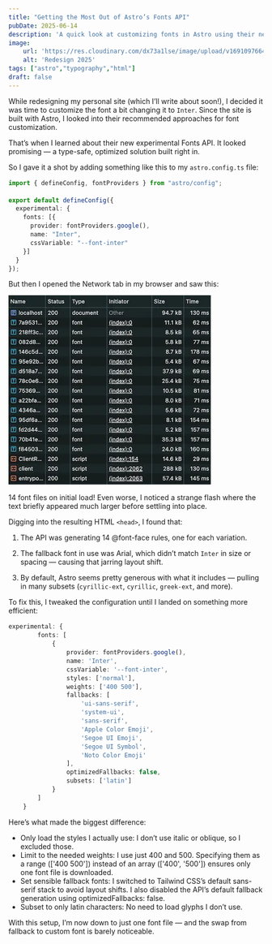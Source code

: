 ```yaml
---
title: "Getting the Most Out of Astro’s Fonts API"
pubDate: 2025-06-14
description: 'A quick look at customizing fonts in Astro using their new experimental Fonts API.'
image:
    url: 'https://res.cloudinary.com/dx73a1lse/image/upload/v1691097664/blog/build-your-own-react-routerwebp_wzdy1w.webp' 
    alt: 'Redesign 2025'
tags: ["astro","typography","html"]
draft: false
---
```


While redesigning my personal site (which I’ll write about soon!), I decided it was time to customize the font a bit changing it to `Inter`. Since the site is built with Astro, I looked into their recommended approaches for font customization.

That’s when I learned about their new experimental Fonts API. It looked promising — a type-safe, optimized solution built right in.

So I gave it a shot by adding something like this to my `astro.config.ts` file:

```ts
import { defineConfig, fontProviders } from "astro/config";

export default defineConfig({
  experimental: {
    fonts: [{
      provider: fontProviders.google(),
      name: "Inter",
      cssVariable: "--font-inter"
    }]
  }
});
```

But then I opened the Network tab in my browser and saw this:

![Network tab showing the downloaded font files](./images/astro-fonts-api-network.webp)

14 font files on initial load! Even worse, I noticed a strange flash where the text briefly appeared much larger before settling into place.

Digging into the resulting HTML `<head>`, I found that:

1. The API was generating 14 @font-face rules, one for each variation.

2. The fallback font in use was Arial, which didn’t match `Inter` in size or spacing — causing that jarring layout shift.

3. By default, Astro seems pretty generous with what it includes — pulling in many subsets (`cyrillic-ext`, `cyrillic`, `greek-ext`, and more).

To fix this, I tweaked the configuration until I landed on something more efficient:

```ts
experimental: {
		fonts: [
			{
				provider: fontProviders.google(),
				name: 'Inter',
				cssVariable: '--font-inter',
				styles: ['normal'],
				weights: ['400 500'],
				fallbacks: [
					'ui-sans-serif',
					'system-ui',
					'sans-serif',
					'Apple Color Emoji',
					'Segoe UI Emoji',
					'Segoe UI Symbol',
					'Noto Color Emoji'
				],
				optimizedFallbacks: false,
				subsets: ['latin']
			}
		]
	}
```

Here’s what made the biggest difference:

- Only load the styles I actually use: I don’t use italic or oblique, so I excluded those.
- Limit to the needed weights: I use just 400 and 500. Specifying them as a range (['400 500']) instead of an array (['400', '500']) ensures only one font file is downloaded.
- Set sensible fallback fonts: I switched to Tailwind CSS’s default sans-serif stack to avoid layout shifts. I also disabled the API’s default fallback generation using optimizedFallbacks: false.
- Subset to only latin characters: No need to load glyphs I don’t use.

With this setup, I’m now down to just one font file — and the swap from fallback to custom font is barely noticeable.
